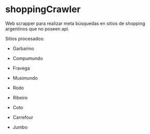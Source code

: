 # shoppingCrawler

Web scrapper para realizar meta búsquedas en sitios de shopping argentinos que no poseen api. 

Sitios procesados:

- Garbarino
- Compumundo
- Fravega
- Musimundo
- Rodo
- Ribeiro

- Coto
- Carrefour
- Jumbo